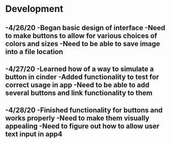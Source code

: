 # Development
-**4/26/20** 
    -Began basic design of interface
    -Need to make buttons to allow for various choices of colors and sizes
    -Need to be able to save image into a file location    
---
-**4/27/20** 
    -Learned how of a way to simulate a button in cinder
    -Added functionality to test for correct usage in app
    -Need to be able to add several buttons and link functionality to them
---
-**4/28/20** 
    -Finished functionality for buttons and works properly
    -Need to make them visually appealing
    -Need to figure out how to allow user text input in app4
---
